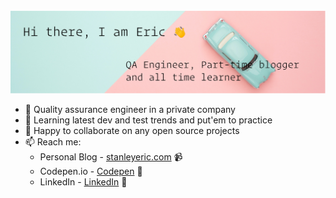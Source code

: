 <!-- # Hi, I am Eric 👋 -->

<img src="https://github.com/eric-stanley/eric-stanley/blob/master/banner-01.jpg" alt="Eric Stanley profile">

- 🔭 Quality assurance engineer in a private company
- 🌱 Learning latest dev and test trends and put'em to practice
- 👯 Happy to collaborate on any open source projects
- 📫 Reach me: 
  - Personal Blog - <a href="https://www.stanleyeric.com" target="_blank">stanleyeric.com</a> 📹
  - Codepen.io - <a href="https://codepen.io/eric-stanley01" target="_blank"> Codepen</a> 🏓
  - LinkedIn - <a href="https://www.linkedin.com/in/eric-stanley-6453552a/" target="_blank">LinkedIn</a> 💼

<!--
**eric-stanley/eric-stanley** is a ✨ _special_ ✨ repository because its `README.md` (this file) appears on your GitHub profile.

Here are some ideas to get you started:

- 🔭 I’m currently working on ...
- 🌱 I’m currently learning ...
- 👯 I’m looking to collaborate on ...
- 🤔 I’m looking for help with ...
- 💬 Ask me about ...
- 📫 How to reach me: ...
- 😄 Pronouns: ...
- ⚡ Fun fact: ...
-->
